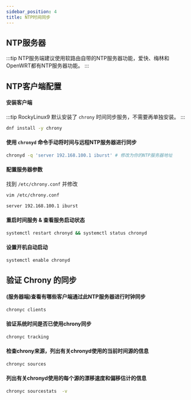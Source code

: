 ```yaml
---
sidebar_position: 4
title: NTP时间同步
---
```


## NTP服务器

:::tip
NTP服务端建议使用软路由自带的NTP服务器功能，爱快、梅林和OpenWRT都有NTP服务器功能。
:::

## NTP客户端配置

#### 安装客户端

:::tip
RockyLinux9 默认安装了 `chrony` 时间同步服务，不需要再单独安装。
:::

```bash
dnf install -y chrony
```

#### 使用 `chronyd` 命令手动将时间与远程NTP服务器进行同步

```bash
chronyd -q 'server 192.168.100.1 iburst' # 修改为你的NTP服务器地址
```

#### 配置服务器参数

找到 `/etc/chrony.conf` 并修改

```bash 
vim /etc/chrony.conf
```

```bash title="/etc/chrony.conf"
server 192.168.100.1 iburst
```

#### 重启时间服务 & 查看服务启动状态

```bash
systemctl restart chronyd && systemctl status chronyd
```

#### 设置开机自动启动

```bash
systemctl enable chronyd
```

## 验证 Chrony 的同步

#### (服务器端)查看有哪些客户端通过此NTP服务器进行时钟同步

```bash
chronyc clients
```

#### 验证系统时间是否已使用chrony同步

```bash
chronyc tracking
```

#### 检查chrony来源，列出有关chronyd使用的当前时间源的信息

```bash
chronyc sources
```

#### 列出有关chronyd使用的每个源的漂移速度和偏移估计的信息

```bash
chronyc sourcestats  -v
```
